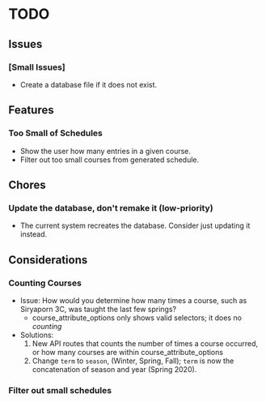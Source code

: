 # TODO
## Issues
### [Small Issues]
- Create a database file if it does not exist.

## Features
### Too Small of Schedules
- Show the user how many entries in a given course.
- Filter out too small courses from generated schedule.

## Chores
### Update the database, don't remake it (low-priority)
- The current system recreates the database. Consider just updating it instead.

## Considerations
### Counting Courses
- Issue: How would you determine how many times a course, such as Siryaporn 3C, was taught the last few springs?
  - course_attribute_options only shows valid selectors; it does no _counting_
- Solutions:
  1. New API routes that counts the number of times a course occurred, or how many courses are within course_attribute_options
  2. Change `term` to `season`, (Winter, Spring, Fall); `term` is now the concatenation of season and year (Spring 2020). 

### Filter out small schedules

